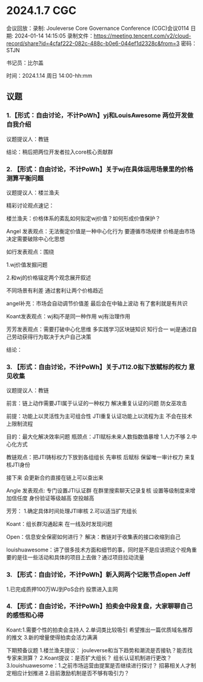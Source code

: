 # 2024.1.7 CGC

会议回放：录制: Jouleverse Core Governance Conference (CGC)会议0114
日期: 2024-01-14 14:15:05
录制文件：https://meeting.tencent.com/v2/cloud-record/share?id=4cfaf222-082c-488c-b0e6-044ef1d2328c&from=3
密码：STJN

书记员：比尔盖

时间：2024.1.14 周日 14:00-hh:mm

## 议题

### 1.【形式：自由讨论，不计PoWh】yj和LouisAwesome 两位开发做自我介绍

议题提议人：教链

结论：稍后把两位开发者拉入core核心贡献群

### 2. 【形式：自由讨论，不计PoWh】关于wj在具体运用场景里的价格测算平衡问题

议题提议人：楼兰渔夫

精彩讨论观点速记：

楼兰渔夫：价格体系的紊乱如何拟定wj价值？如何形成价值保护？

Angel 发表观点：无法衡定价值是一种中心化行为 要遵循市场规律 价格是由市场决定需要破除中心化思想

如行发表观点：围绕

1.wj价值发掘问题

2.和wj的价格锚定两个观念展开叙述 

不同场景有利差  通过套利让两个价格趋近 

angel补充：市场会自动调节价值差 最后会在中轴上波动 有了套利就是有共识

Koant发表观点：wj和j不是同一种作用 wj有治理作用

芳芳发表观点：需要打破中心化思维 多实践学习区块链知识 知行合一 wj是通过自己劳动获得行为取决于大户自己决策

结论：

### 3. 【形式：自由讨论，不计PoWh】关于JTI2.0拟下放赋标的权力 意见收集

议题提议人：教链

前言：链上动作需要JTI属于认证的一种权力 解决重复认证的问题 防女巫攻击

前提：功能上以灵活性为主可组合性 JTI重复认证功能上以流程为主 不会在技术上限制流程 

目的：最大化解决效率问题 瓶颈点：JTI赋标未来人数指数值暴增 1.人力不够 2.中心化方式

教链观点：把JTI铸标权力下放到各组组长  先审核 后赋标 保留唯一审计权力 来复核JTI身份 

接下来 会更新合约直接在链上可以查出来

Angle 发表观点: 专门设置JTI认证群 在群里搜索聊天记录复核 设置等级制度来增加信任度 身份验证等级越高 空投越高 

芳芳： 1.确定具体时间处理JTI审核 2.可以适当扩充组长 

Koant：组长群沟通起来 在一线及时发现问题

Open：信息安全保密如何进行？ 解决：教链对于收集表的接口收缩到自己

louishuawesome：讲了很多技术方面和细节的事，同时是不是应该把这个视角重要的是往一些活动和具体的项目上去做？通过项目拉动流量

### 3. 【形式：自由讨论，不计PoWh】新入网两个记账节点open Jeff
1.已完成质押100万WJ到PoS合约 投票进入主网

### 4. 【形式：自由讨论，不计PoWh】拍卖会中段复盘，大家聊聊自己的感悟和心得

Koant:1.需要个性的拍卖会主持人 2.单词类比较吸引 希望推出一篇优质域名推荐的推文 3.新的增量使得拍卖会活力满满


下期预备议题
1.楼兰渔夫提议： jouleverse和当下趋势和潮流是否接轨？能否找专家来测算？
2.Koant提议：是否扩大组长？ 组长认证机制进行更改？
3.louishuawesome：1.之前市场运营由提案是否继续进行探讨？ 招募相关人才制定相应计划推进
                  2.目前激励机制是否不够有吸引力？
